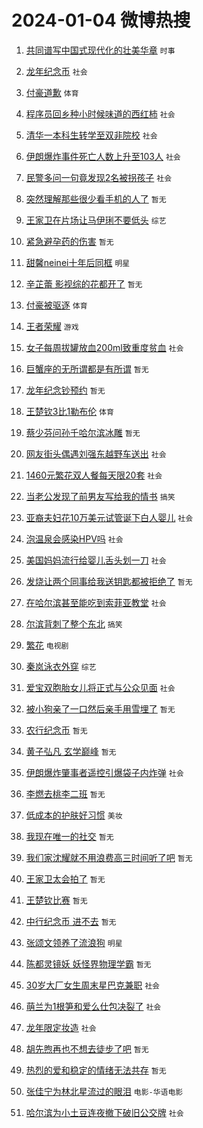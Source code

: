 # 2024-01-04 微博热搜 
1. [共同谱写中国式现代化的壮美华章](https://m.weibo.cn/search?containerid=100103type%3D1%26t%3D10%26q%3D%23%E5%85%B1%E5%90%8C%E8%B0%B1%E5%86%99%E4%B8%AD%E5%9B%BD%E5%BC%8F%E7%8E%B0%E4%BB%A3%E5%8C%96%E7%9A%84%E5%A3%AE%E7%BE%8E%E5%8D%8E%E7%AB%A0%23&stream_entry_id=51&isnewpage=1&extparam=seat%3D1%26filter_type%3Drealtimehot%26cate%3D10103%26stream_entry_id%3D51%26q%3D%2523%25E5%2585%25B1%25E5%2590%258C%25E8%25B0%25B1%25E5%2586%2599%25E4%25B8%25AD%25E5%259B%25BD%25E5%25BC%258F%25E7%258E%25B0%25E4%25BB%25A3%25E5%258C%2596%25E7%259A%2584%25E5%25A3%25AE%25E7%25BE%258E%25E5%258D%258E%25E7%25AB%25A0%2523%26dgr%3D0%26pos%3D0%26c_type%3D51%26display_time%3D1704299019%26pre_seqid%3D170429901962302859559) `时事` 

2. [龙年纪念币](https://m.weibo.cn/search?containerid=100103type%3D1%26t%3D10%26q%3D%E9%BE%99%E5%B9%B4%E7%BA%AA%E5%BF%B5%E5%B8%81&stream_entry_id=31&isnewpage=1&extparam=seat%3D1%26flag%3D2%26q%3D%25E9%25BE%2599%25E5%25B9%25B4%25E7%25BA%25AA%25E5%25BF%25B5%25E5%25B8%2581%26stream_entry_id%3D31%26band_rank%3D1%26lcate%3D5001%26realpos%3D1%26filter_type%3Drealtimehot%26c_type%3D31%26dgr%3D0%26pos%3D0%26cate%3D5001%26display_time%3D1704299019%26pre_seqid%3D170429901962302859559) `社会` 

3. [付豪道歉](https://m.weibo.cn/search?containerid=100103type%3D1%26t%3D10%26q%3D%23%E4%BB%98%E8%B1%AA%E9%81%93%E6%AD%89%23&stream_entry_id=31&isnewpage=1&extparam=seat%3D1%26flag%3D1%26q%3D%2523%25E4%25BB%2598%25E8%25B1%25AA%25E9%2581%2593%25E6%25AD%2589%2523%26stream_entry_id%3D31%26band_rank%3D2%26lcate%3D5001%26realpos%3D2%26filter_type%3Drealtimehot%26c_type%3D31%26dgr%3D0%26pos%3D1%26cate%3D5001%26display_time%3D1704299019%26pre_seqid%3D170429901962302859559) `体育` 

4. [程序员回乡种小时候味道的西红柿](https://m.weibo.cn/search?containerid=100103type%3D1%26t%3D10%26q%3D%23%E7%A8%8B%E5%BA%8F%E5%91%98%E5%9B%9E%E4%B9%A1%E7%A7%8D%E5%B0%8F%E6%97%B6%E5%80%99%E5%91%B3%E9%81%93%E7%9A%84%E8%A5%BF%E7%BA%A2%E6%9F%BF%23&stream_entry_id=31&isnewpage=1&extparam=seat%3D1%26flag%3D0%26q%3D%2523%25E7%25A8%258B%25E5%25BA%258F%25E5%2591%2598%25E5%259B%259E%25E4%25B9%25A1%25E7%25A7%258D%25E5%25B0%258F%25E6%2597%25B6%25E5%2580%2599%25E5%2591%25B3%25E9%2581%2593%25E7%259A%2584%25E8%25A5%25BF%25E7%25BA%25A2%25E6%259F%25BF%2523%26stream_entry_id%3D31%26band_rank%3D3%26lcate%3D5001%26realpos%3D3%26filter_type%3Drealtimehot%26c_type%3D31%26dgr%3D0%26pos%3D2%26cate%3D5001%26display_time%3D1704299019%26pre_seqid%3D170429901962302859559) `社会` 

5. [清华一本科生转学至双非院校](https://m.weibo.cn/search?containerid=100103type%3D1%26t%3D10%26q%3D%23%E6%B8%85%E5%8D%8E%E4%B8%80%E6%9C%AC%E7%A7%91%E7%94%9F%E8%BD%AC%E5%AD%A6%E8%87%B3%E5%8F%8C%E9%9D%9E%E9%99%A2%E6%A0%A1%23&stream_entry_id=31&isnewpage=1&extparam=seat%3D1%26flag%3D2%26q%3D%2523%25E6%25B8%2585%25E5%258D%258E%25E4%25B8%2580%25E6%259C%25AC%25E7%25A7%2591%25E7%2594%259F%25E8%25BD%25AC%25E5%25AD%25A6%25E8%2587%25B3%25E5%258F%258C%25E9%259D%259E%25E9%2599%25A2%25E6%25A0%25A1%2523%26stream_entry_id%3D31%26band_rank%3D4%26lcate%3D5001%26realpos%3D4%26filter_type%3Drealtimehot%26c_type%3D31%26dgr%3D0%26pos%3D3%26cate%3D5001%26display_time%3D1704299019%26pre_seqid%3D170429901962302859559) `社会` 

6. [伊朗爆炸事件死亡人数上升至103人](https://m.weibo.cn/search?containerid=100103type%3D1%26t%3D10%26q%3D%23%E4%BC%8A%E6%9C%97%E7%88%86%E7%82%B8%E4%BA%8B%E4%BB%B6%E6%AD%BB%E4%BA%A1%E4%BA%BA%E6%95%B0%E4%B8%8A%E5%8D%87%E8%87%B3103%E4%BA%BA%23&stream_entry_id=31&isnewpage=1&extparam=seat%3D1%26flag%3D0%26q%3D%2523%25E4%25BC%258A%25E6%259C%2597%25E7%2588%2586%25E7%2582%25B8%25E4%25BA%258B%25E4%25BB%25B6%25E6%25AD%25BB%25E4%25BA%25A1%25E4%25BA%25BA%25E6%2595%25B0%25E4%25B8%258A%25E5%258D%2587%25E8%2587%25B3103%25E4%25BA%25BA%2523%26stream_entry_id%3D31%26band_rank%3D5%26lcate%3D5001%26realpos%3D5%26filter_type%3Drealtimehot%26c_type%3D31%26dgr%3D0%26pos%3D4%26cate%3D5001%26display_time%3D1704299019%26pre_seqid%3D170429901962302859559) `社会` 

7. [民警多问一句竟发现2名被拐孩子](https://m.weibo.cn/search?containerid=100103type%3D1%26t%3D10%26q%3D%23%E6%B0%91%E8%AD%A6%E5%A4%9A%E9%97%AE%E4%B8%80%E5%8F%A5%E7%AB%9F%E5%8F%91%E7%8E%B02%E5%90%8D%E8%A2%AB%E6%8B%90%E5%AD%A9%E5%AD%90%23&stream_entry_id=31&isnewpage=1&extparam=seat%3D1%26flag%3D1%26q%3D%2523%25E6%25B0%2591%25E8%25AD%25A6%25E5%25A4%259A%25E9%2597%25AE%25E4%25B8%2580%25E5%258F%25A5%25E7%25AB%259F%25E5%258F%2591%25E7%258E%25B02%25E5%2590%258D%25E8%25A2%25AB%25E6%258B%2590%25E5%25AD%25A9%25E5%25AD%2590%2523%26stream_entry_id%3D31%26band_rank%3D6%26lcate%3D5001%26realpos%3D6%26filter_type%3Drealtimehot%26c_type%3D31%26dgr%3D0%26pos%3D5%26cate%3D5001%26display_time%3D1704299019%26pre_seqid%3D170429901962302859559) `社会` 

8. [突然理解那些很少看手机的人了](https://m.weibo.cn/search?containerid=100103type%3D1%26t%3D10%26q%3D%E7%AA%81%E7%84%B6%E7%90%86%E8%A7%A3%E9%82%A3%E4%BA%9B%E5%BE%88%E5%B0%91%E7%9C%8B%E6%89%8B%E6%9C%BA%E7%9A%84%E4%BA%BA%E4%BA%86&stream_entry_id=31&isnewpage=1&extparam=seat%3D1%26flag%3D2%26q%3D%25E7%25AA%2581%25E7%2584%25B6%25E7%2590%2586%25E8%25A7%25A3%25E9%2582%25A3%25E4%25BA%259B%25E5%25BE%2588%25E5%25B0%2591%25E7%259C%258B%25E6%2589%258B%25E6%259C%25BA%25E7%259A%2584%25E4%25BA%25BA%25E4%25BA%2586%26stream_entry_id%3D31%26band_rank%3D7%26lcate%3D5001%26realpos%3D7%26filter_type%3Drealtimehot%26c_type%3D31%26dgr%3D0%26pos%3D6%26cate%3D5001%26display_time%3D1704299019%26pre_seqid%3D170429901962302859559) `暂无` 

9. [王家卫在片场让马伊琍不要低头](https://m.weibo.cn/search?containerid=100103type%3D1%26t%3D10%26q%3D%23%E7%8E%8B%E5%AE%B6%E5%8D%AB%E5%9C%A8%E7%89%87%E5%9C%BA%E8%AE%A9%E9%A9%AC%E4%BC%8A%E7%90%8D%E4%B8%8D%E8%A6%81%E4%BD%8E%E5%A4%B4%23&stream_entry_id=31&isnewpage=1&extparam=seat%3D1%26flag%3D2%26q%3D%2523%25E7%258E%258B%25E5%25AE%25B6%25E5%258D%25AB%25E5%259C%25A8%25E7%2589%2587%25E5%259C%25BA%25E8%25AE%25A9%25E9%25A9%25AC%25E4%25BC%258A%25E7%2590%258D%25E4%25B8%258D%25E8%25A6%2581%25E4%25BD%258E%25E5%25A4%25B4%2523%26stream_entry_id%3D31%26band_rank%3D8%26lcate%3D5001%26realpos%3D8%26filter_type%3Drealtimehot%26c_type%3D31%26dgr%3D0%26pos%3D7%26cate%3D5001%26display_time%3D1704299019%26pre_seqid%3D170429901962302859559) `综艺` 

10. [紧急避孕药的伤害](https://m.weibo.cn/search?containerid=100103type%3D1%26t%3D10%26q%3D%E7%B4%A7%E6%80%A5%E9%81%BF%E5%AD%95%E8%8D%AF%E7%9A%84%E4%BC%A4%E5%AE%B3&stream_entry_id=31&isnewpage=1&extparam=seat%3D1%26flag%3D2%26q%3D%25E7%25B4%25A7%25E6%2580%25A5%25E9%2581%25BF%25E5%25AD%2595%25E8%258D%25AF%25E7%259A%2584%25E4%25BC%25A4%25E5%25AE%25B3%26stream_entry_id%3D31%26band_rank%3D9%26lcate%3D5001%26realpos%3D9%26filter_type%3Drealtimehot%26c_type%3D31%26dgr%3D0%26pos%3D8%26cate%3D5001%26display_time%3D1704299019%26pre_seqid%3D170429901962302859559) `暂无` 

11. [甜馨neinei十年后同框](https://m.weibo.cn/search?containerid=100103type%3D1%26t%3D10%26q%3D%23%E7%94%9C%E9%A6%A8neinei%E5%8D%81%E5%B9%B4%E5%90%8E%E5%90%8C%E6%A1%86%23&stream_entry_id=31&isnewpage=1&extparam=seat%3D1%26flag%3D2%26q%3D%2523%25E7%2594%259C%25E9%25A6%25A8neinei%25E5%258D%2581%25E5%25B9%25B4%25E5%2590%258E%25E5%2590%258C%25E6%25A1%2586%2523%26stream_entry_id%3D31%26band_rank%3D10%26lcate%3D5001%26realpos%3D10%26filter_type%3Drealtimehot%26c_type%3D31%26dgr%3D0%26pos%3D9%26cate%3D5001%26display_time%3D1704299019%26pre_seqid%3D170429901962302859559) `明星` 

12. [辛芷蕾 影视综的花都开了](https://m.weibo.cn/search?containerid=100103type%3D1%26t%3D10%26q%3D%E8%BE%9B%E8%8A%B7%E8%95%BE+%E5%BD%B1%E8%A7%86%E7%BB%BC%E7%9A%84%E8%8A%B1%E9%83%BD%E5%BC%80%E4%BA%86&stream_entry_id=31&isnewpage=1&extparam=seat%3D1%26flag%3D2%26q%3D%25E8%25BE%259B%25E8%258A%25B7%25E8%2595%25BE%2520%25E5%25BD%25B1%25E8%25A7%2586%25E7%25BB%25BC%25E7%259A%2584%25E8%258A%25B1%25E9%2583%25BD%25E5%25BC%2580%25E4%25BA%2586%26stream_entry_id%3D31%26band_rank%3D11%26lcate%3D5001%26realpos%3D11%26filter_type%3Drealtimehot%26c_type%3D31%26dgr%3D0%26pos%3D10%26cate%3D5001%26display_time%3D1704299019%26pre_seqid%3D170429901962302859559) `暂无` 

13. [付豪被驱逐](https://m.weibo.cn/search?containerid=100103type%3D1%26t%3D10%26q%3D%23%E4%BB%98%E8%B1%AA%E8%A2%AB%E9%A9%B1%E9%80%90%23&stream_entry_id=31&isnewpage=1&extparam=seat%3D1%26flag%3D0%26q%3D%2523%25E4%25BB%2598%25E8%25B1%25AA%25E8%25A2%25AB%25E9%25A9%25B1%25E9%2580%2590%2523%26stream_entry_id%3D31%26band_rank%3D12%26lcate%3D5001%26realpos%3D12%26filter_type%3Drealtimehot%26c_type%3D31%26dgr%3D0%26pos%3D11%26cate%3D5001%26display_time%3D1704299019%26pre_seqid%3D170429901962302859559) `体育` 

14. [王者荣耀](https://m.weibo.cn/search?containerid=100103type%3D1%26t%3D10%26q%3D%E7%8E%8B%E8%80%85%E8%8D%A3%E8%80%80&stream_entry_id=31&isnewpage=1&extparam=seat%3D1%26flag%3D1%26q%3D%25E7%258E%258B%25E8%2580%2585%25E8%258D%25A3%25E8%2580%2580%26stream_entry_id%3D31%26band_rank%3D13%26lcate%3D5001%26realpos%3D13%26filter_type%3Drealtimehot%26c_type%3D31%26dgr%3D0%26pos%3D12%26cate%3D5001%26display_time%3D1704299019%26pre_seqid%3D170429901962302859559) `游戏` 

15. [女子每周拔罐放血200ml致重度贫血](https://m.weibo.cn/search?containerid=100103type%3D1%26t%3D10%26q%3D%23%E5%A5%B3%E5%AD%90%E6%AF%8F%E5%91%A8%E6%8B%94%E7%BD%90%E6%94%BE%E8%A1%80200ml%E8%87%B4%E9%87%8D%E5%BA%A6%E8%B4%AB%E8%A1%80%23&stream_entry_id=31&isnewpage=1&extparam=seat%3D1%26flag%3D0%26q%3D%2523%25E5%25A5%25B3%25E5%25AD%2590%25E6%25AF%258F%25E5%2591%25A8%25E6%258B%2594%25E7%25BD%2590%25E6%2594%25BE%25E8%25A1%2580200ml%25E8%2587%25B4%25E9%2587%258D%25E5%25BA%25A6%25E8%25B4%25AB%25E8%25A1%2580%2523%26stream_entry_id%3D31%26band_rank%3D14%26lcate%3D5001%26realpos%3D14%26filter_type%3Drealtimehot%26c_type%3D31%26dgr%3D0%26pos%3D13%26cate%3D5001%26display_time%3D1704299019%26pre_seqid%3D170429901962302859559) `社会` 

16. [巨蟹座的无所谓都是有所谓](https://m.weibo.cn/search?containerid=100103type%3D1%26t%3D10%26q%3D%E5%B7%A8%E8%9F%B9%E5%BA%A7%E7%9A%84%E6%97%A0%E6%89%80%E8%B0%93%E9%83%BD%E6%98%AF%E6%9C%89%E6%89%80%E8%B0%93&stream_entry_id=31&isnewpage=1&extparam=seat%3D1%26flag%3D0%26q%3D%25E5%25B7%25A8%25E8%259F%25B9%25E5%25BA%25A7%25E7%259A%2584%25E6%2597%25A0%25E6%2589%2580%25E8%25B0%2593%25E9%2583%25BD%25E6%2598%25AF%25E6%259C%2589%25E6%2589%2580%25E8%25B0%2593%26stream_entry_id%3D31%26band_rank%3D15%26lcate%3D5001%26realpos%3D15%26filter_type%3Drealtimehot%26c_type%3D31%26dgr%3D0%26pos%3D14%26cate%3D5001%26display_time%3D1704299019%26pre_seqid%3D170429901962302859559) `暂无` 

17. [龙年纪念钞预约](https://m.weibo.cn/search?containerid=100103type%3D1%26t%3D10%26q%3D%E9%BE%99%E5%B9%B4%E7%BA%AA%E5%BF%B5%E9%92%9E%E9%A2%84%E7%BA%A6&stream_entry_id=31&isnewpage=1&extparam=seat%3D1%26flag%3D0%26q%3D%25E9%25BE%2599%25E5%25B9%25B4%25E7%25BA%25AA%25E5%25BF%25B5%25E9%2592%259E%25E9%25A2%2584%25E7%25BA%25A6%26stream_entry_id%3D31%26band_rank%3D16%26lcate%3D5001%26realpos%3D16%26filter_type%3Drealtimehot%26c_type%3D31%26dgr%3D0%26pos%3D15%26cate%3D5001%26display_time%3D1704299019%26pre_seqid%3D170429901962302859559) `暂无` 

18. [王楚钦3比1勒布伦](https://m.weibo.cn/search?containerid=100103type%3D1%26t%3D10%26q%3D%23%E7%8E%8B%E6%A5%9A%E9%92%A63%E6%AF%941%E5%8B%92%E5%B8%83%E4%BC%A6%23&stream_entry_id=31&isnewpage=1&extparam=seat%3D1%26flag%3D1%26q%3D%2523%25E7%258E%258B%25E6%25A5%259A%25E9%2592%25A63%25E6%25AF%25941%25E5%258B%2592%25E5%25B8%2583%25E4%25BC%25A6%2523%26stream_entry_id%3D31%26band_rank%3D17%26lcate%3D5001%26realpos%3D17%26filter_type%3Drealtimehot%26c_type%3D31%26dgr%3D0%26pos%3D16%26cate%3D5001%26display_time%3D1704299019%26pre_seqid%3D170429901962302859559) `体育` 

19. [蔡少芬问孙千哈尔滨冰雕](https://m.weibo.cn/search?containerid=100103type%3D1%26t%3D10%26q%3D%E8%94%A1%E5%B0%91%E8%8A%AC%E9%97%AE%E5%AD%99%E5%8D%83%E5%93%88%E5%B0%94%E6%BB%A8%E5%86%B0%E9%9B%95&stream_entry_id=31&isnewpage=1&extparam=seat%3D1%26flag%3D1%26q%3D%25E8%2594%25A1%25E5%25B0%2591%25E8%258A%25AC%25E9%2597%25AE%25E5%25AD%2599%25E5%258D%2583%25E5%2593%2588%25E5%25B0%2594%25E6%25BB%25A8%25E5%2586%25B0%25E9%259B%2595%26stream_entry_id%3D31%26band_rank%3D18%26lcate%3D5001%26realpos%3D18%26filter_type%3Drealtimehot%26c_type%3D31%26dgr%3D0%26pos%3D17%26cate%3D5001%26display_time%3D1704299019%26pre_seqid%3D170429901962302859559) `暂无` 

20. [网友街头偶遇刘强东越野车送出](https://m.weibo.cn/search?containerid=100103type%3D1%26t%3D10%26q%3D%23%E7%BD%91%E5%8F%8B%E8%A1%97%E5%A4%B4%E5%81%B6%E9%81%87%E5%88%98%E5%BC%BA%E4%B8%9C%E8%B6%8A%E9%87%8E%E8%BD%A6%E9%80%81%E5%87%BA%23&stream_entry_id=31&isnewpage=1&extparam=seat%3D1%26flag%3D0%26q%3D%2523%25E7%25BD%2591%25E5%258F%258B%25E8%25A1%2597%25E5%25A4%25B4%25E5%2581%25B6%25E9%2581%2587%25E5%2588%2598%25E5%25BC%25BA%25E4%25B8%259C%25E8%25B6%258A%25E9%2587%258E%25E8%25BD%25A6%25E9%2580%2581%25E5%2587%25BA%2523%26stream_entry_id%3D31%26band_rank%3D19%26lcate%3D5001%26realpos%3D19%26filter_type%3Drealtimehot%26c_type%3D31%26dgr%3D0%26pos%3D18%26cate%3D5001%26display_time%3D1704299019%26pre_seqid%3D170429901962302859559) `社会` 

21. [1460元繁花双人餐每天限20套](https://m.weibo.cn/search?containerid=100103type%3D1%26t%3D10%26q%3D%231460%E5%85%83%E7%B9%81%E8%8A%B1%E5%8F%8C%E4%BA%BA%E9%A4%90%E6%AF%8F%E5%A4%A9%E9%99%9020%E5%A5%97%23&stream_entry_id=31&isnewpage=1&extparam=seat%3D1%26flag%3D0%26q%3D%25231460%25E5%2585%2583%25E7%25B9%2581%25E8%258A%25B1%25E5%258F%258C%25E4%25BA%25BA%25E9%25A4%2590%25E6%25AF%258F%25E5%25A4%25A9%25E9%2599%259020%25E5%25A5%2597%2523%26stream_entry_id%3D31%26band_rank%3D20%26lcate%3D5001%26realpos%3D20%26filter_type%3Drealtimehot%26c_type%3D31%26dgr%3D0%26pos%3D19%26cate%3D5001%26display_time%3D1704299019%26pre_seqid%3D170429901962302859559) `社会` 

22. [当老公发现了前男友写给我的情书](https://m.weibo.cn/search?containerid=100103type%3D1%26t%3D10%26q%3D%23%E5%BD%93%E8%80%81%E5%85%AC%E5%8F%91%E7%8E%B0%E4%BA%86%E5%89%8D%E7%94%B7%E5%8F%8B%E5%86%99%E7%BB%99%E6%88%91%E7%9A%84%E6%83%85%E4%B9%A6%23&stream_entry_id=31&isnewpage=1&extparam=seat%3D1%26flag%3D1%26q%3D%2523%25E5%25BD%2593%25E8%2580%2581%25E5%2585%25AC%25E5%258F%2591%25E7%258E%25B0%25E4%25BA%2586%25E5%2589%258D%25E7%2594%25B7%25E5%258F%258B%25E5%2586%2599%25E7%25BB%2599%25E6%2588%2591%25E7%259A%2584%25E6%2583%2585%25E4%25B9%25A6%2523%26stream_entry_id%3D31%26band_rank%3D21%26lcate%3D5001%26realpos%3D21%26filter_type%3Drealtimehot%26c_type%3D31%26dgr%3D0%26pos%3D20%26cate%3D5001%26display_time%3D1704299019%26pre_seqid%3D170429901962302859559) `搞笑` 

23. [亚裔夫妇花10万美元试管诞下白人婴儿](https://m.weibo.cn/search?containerid=100103type%3D1%26t%3D10%26q%3D%23%E4%BA%9A%E8%A3%94%E5%A4%AB%E5%A6%87%E8%8A%B110%E4%B8%87%E7%BE%8E%E5%85%83%E8%AF%95%E7%AE%A1%E8%AF%9E%E4%B8%8B%E7%99%BD%E4%BA%BA%E5%A9%B4%E5%84%BF%23&stream_entry_id=31&isnewpage=1&extparam=seat%3D1%26flag%3D0%26q%3D%2523%25E4%25BA%259A%25E8%25A3%2594%25E5%25A4%25AB%25E5%25A6%2587%25E8%258A%25B110%25E4%25B8%2587%25E7%25BE%258E%25E5%2585%2583%25E8%25AF%2595%25E7%25AE%25A1%25E8%25AF%259E%25E4%25B8%258B%25E7%2599%25BD%25E4%25BA%25BA%25E5%25A9%25B4%25E5%2584%25BF%2523%26stream_entry_id%3D31%26band_rank%3D22%26lcate%3D5001%26realpos%3D22%26filter_type%3Drealtimehot%26c_type%3D31%26dgr%3D0%26pos%3D21%26cate%3D5001%26display_time%3D1704299019%26pre_seqid%3D170429901962302859559) `社会` 

24. [泡温泉会感染HPV吗](https://m.weibo.cn/search?containerid=100103type%3D1%26t%3D10%26q%3D%23%E6%B3%A1%E6%B8%A9%E6%B3%89%E4%BC%9A%E6%84%9F%E6%9F%93HPV%E5%90%97%23&stream_entry_id=31&isnewpage=1&extparam=seat%3D1%26flag%3D0%26q%3D%2523%25E6%25B3%25A1%25E6%25B8%25A9%25E6%25B3%2589%25E4%25BC%259A%25E6%2584%259F%25E6%259F%2593HPV%25E5%2590%2597%2523%26stream_entry_id%3D31%26band_rank%3D23%26lcate%3D5001%26realpos%3D23%26filter_type%3Drealtimehot%26c_type%3D31%26dgr%3D0%26pos%3D22%26cate%3D5001%26display_time%3D1704299019%26pre_seqid%3D170429901962302859559) `社会` 

25. [美国妈妈流行给婴儿舌头划一刀](https://m.weibo.cn/search?containerid=100103type%3D1%26t%3D10%26q%3D%23%E7%BE%8E%E5%9B%BD%E5%A6%88%E5%A6%88%E6%B5%81%E8%A1%8C%E7%BB%99%E5%A9%B4%E5%84%BF%E8%88%8C%E5%A4%B4%E5%88%92%E4%B8%80%E5%88%80%23&stream_entry_id=31&isnewpage=1&extparam=seat%3D1%26flag%3D0%26q%3D%2523%25E7%25BE%258E%25E5%259B%25BD%25E5%25A6%2588%25E5%25A6%2588%25E6%25B5%2581%25E8%25A1%258C%25E7%25BB%2599%25E5%25A9%25B4%25E5%2584%25BF%25E8%2588%258C%25E5%25A4%25B4%25E5%2588%2592%25E4%25B8%2580%25E5%2588%2580%2523%26stream_entry_id%3D31%26band_rank%3D24%26lcate%3D5001%26realpos%3D24%26filter_type%3Drealtimehot%26c_type%3D31%26dgr%3D0%26pos%3D23%26cate%3D5001%26display_time%3D1704299019%26pre_seqid%3D170429901962302859559) `社会` 

26. [发烧让两个同事给我送钥匙都被拒绝了](https://m.weibo.cn/search?containerid=100103type%3D1%26t%3D10%26q%3D%E5%8F%91%E7%83%A7%E8%AE%A9%E4%B8%A4%E4%B8%AA%E5%90%8C%E4%BA%8B%E7%BB%99%E6%88%91%E9%80%81%E9%92%A5%E5%8C%99%E9%83%BD%E8%A2%AB%E6%8B%92%E7%BB%9D%E4%BA%86&stream_entry_id=31&isnewpage=1&extparam=seat%3D1%26flag%3D0%26q%3D%25E5%258F%2591%25E7%2583%25A7%25E8%25AE%25A9%25E4%25B8%25A4%25E4%25B8%25AA%25E5%2590%258C%25E4%25BA%258B%25E7%25BB%2599%25E6%2588%2591%25E9%2580%2581%25E9%2592%25A5%25E5%258C%2599%25E9%2583%25BD%25E8%25A2%25AB%25E6%258B%2592%25E7%25BB%259D%25E4%25BA%2586%26stream_entry_id%3D31%26band_rank%3D25%26lcate%3D5001%26realpos%3D25%26filter_type%3Drealtimehot%26c_type%3D31%26dgr%3D0%26pos%3D24%26cate%3D5001%26display_time%3D1704299019%26pre_seqid%3D170429901962302859559) `暂无` 

27. [在哈尔滨甚至能吃到索菲亚教堂](https://m.weibo.cn/search?containerid=100103type%3D1%26t%3D10%26q%3D%23%E5%9C%A8%E5%93%88%E5%B0%94%E6%BB%A8%E7%94%9A%E8%87%B3%E8%83%BD%E5%90%83%E5%88%B0%E7%B4%A2%E8%8F%B2%E4%BA%9A%E6%95%99%E5%A0%82%23&stream_entry_id=31&isnewpage=1&extparam=seat%3D1%26flag%3D1%26q%3D%2523%25E5%259C%25A8%25E5%2593%2588%25E5%25B0%2594%25E6%25BB%25A8%25E7%2594%259A%25E8%2587%25B3%25E8%2583%25BD%25E5%2590%2583%25E5%2588%25B0%25E7%25B4%25A2%25E8%258F%25B2%25E4%25BA%259A%25E6%2595%2599%25E5%25A0%2582%2523%26stream_entry_id%3D31%26band_rank%3D26%26lcate%3D5001%26realpos%3D26%26filter_type%3Drealtimehot%26c_type%3D31%26dgr%3D0%26pos%3D25%26cate%3D5001%26display_time%3D1704299019%26pre_seqid%3D170429901962302859559) `社会` 

28. [尔滨背刺了整个东北](https://m.weibo.cn/search?containerid=100103type%3D1%26t%3D10%26q%3D%23%E5%B0%94%E6%BB%A8%E8%83%8C%E5%88%BA%E4%BA%86%E6%95%B4%E4%B8%AA%E4%B8%9C%E5%8C%97%23&stream_entry_id=31&isnewpage=1&extparam=seat%3D1%26flag%3D0%26q%3D%2523%25E5%25B0%2594%25E6%25BB%25A8%25E8%2583%258C%25E5%2588%25BA%25E4%25BA%2586%25E6%2595%25B4%25E4%25B8%25AA%25E4%25B8%259C%25E5%258C%2597%2523%26stream_entry_id%3D31%26band_rank%3D27%26lcate%3D5001%26realpos%3D27%26filter_type%3Drealtimehot%26c_type%3D31%26dgr%3D0%26pos%3D26%26cate%3D5001%26display_time%3D1704299019%26pre_seqid%3D170429901962302859559) `搞笑` 

29. [繁花](https://m.weibo.cn/search?containerid=100103type%3D1%26t%3D10%26q%3D%E7%B9%81%E8%8A%B1&stream_entry_id=31&isnewpage=1&extparam=seat%3D1%26flag%3D0%26q%3D%25E7%25B9%2581%25E8%258A%25B1%26stream_entry_id%3D31%26band_rank%3D28%26lcate%3D5001%26realpos%3D28%26filter_type%3Drealtimehot%26c_type%3D31%26dgr%3D0%26pos%3D27%26cate%3D5001%26display_time%3D1704299019%26pre_seqid%3D170429901962302859559) `电视剧` 

30. [秦岚泳衣外穿](https://m.weibo.cn/search?containerid=100103type%3D1%26t%3D10%26q%3D%23%E7%A7%A6%E5%B2%9A%E6%B3%B3%E8%A1%A3%E5%A4%96%E7%A9%BF%23&stream_entry_id=31&isnewpage=1&extparam=seat%3D1%26flag%3D0%26q%3D%2523%25E7%25A7%25A6%25E5%25B2%259A%25E6%25B3%25B3%25E8%25A1%25A3%25E5%25A4%2596%25E7%25A9%25BF%2523%26stream_entry_id%3D31%26band_rank%3D29%26lcate%3D5001%26realpos%3D29%26filter_type%3Drealtimehot%26c_type%3D31%26dgr%3D0%26pos%3D28%26cate%3D5001%26display_time%3D1704299019%26pre_seqid%3D170429901962302859559) `综艺` 

31. [爱宝双胞胎女儿将正式与公众见面](https://m.weibo.cn/search?containerid=100103type%3D1%26t%3D10%26q%3D%23%E7%88%B1%E5%AE%9D%E5%8F%8C%E8%83%9E%E8%83%8E%E5%A5%B3%E5%84%BF%E5%B0%86%E6%AD%A3%E5%BC%8F%E4%B8%8E%E5%85%AC%E4%BC%97%E8%A7%81%E9%9D%A2%23&stream_entry_id=31&isnewpage=1&extparam=seat%3D1%26flag%3D32768%26q%3D%2523%25E7%2588%25B1%25E5%25AE%259D%25E5%258F%258C%25E8%2583%259E%25E8%2583%258E%25E5%25A5%25B3%25E5%2584%25BF%25E5%25B0%2586%25E6%25AD%25A3%25E5%25BC%258F%25E4%25B8%258E%25E5%2585%25AC%25E4%25BC%2597%25E8%25A7%2581%25E9%259D%25A2%2523%26stream_entry_id%3D31%26band_rank%3D30%26lcate%3D5001%26realpos%3D30%26filter_type%3Drealtimehot%26c_type%3D31%26dgr%3D0%26pos%3D29%26cate%3D5001%26display_time%3D1704299019%26pre_seqid%3D170429901962302859559) `社会` 

32. [被小狗亲了一口然后亲手用雪埋了](https://m.weibo.cn/search?containerid=100103type%3D1%26t%3D10%26q%3D%E8%A2%AB%E5%B0%8F%E7%8B%97%E4%BA%B2%E4%BA%86%E4%B8%80%E5%8F%A3%E7%84%B6%E5%90%8E%E4%BA%B2%E6%89%8B%E7%94%A8%E9%9B%AA%E5%9F%8B%E4%BA%86&stream_entry_id=31&isnewpage=1&extparam=seat%3D1%26flag%3D1%26q%3D%25E8%25A2%25AB%25E5%25B0%258F%25E7%258B%2597%25E4%25BA%25B2%25E4%25BA%2586%25E4%25B8%2580%25E5%258F%25A3%25E7%2584%25B6%25E5%2590%258E%25E4%25BA%25B2%25E6%2589%258B%25E7%2594%25A8%25E9%259B%25AA%25E5%259F%258B%25E4%25BA%2586%26stream_entry_id%3D31%26band_rank%3D31%26lcate%3D5001%26realpos%3D31%26filter_type%3Drealtimehot%26c_type%3D31%26dgr%3D0%26pos%3D30%26cate%3D5001%26display_time%3D1704299019%26pre_seqid%3D170429901962302859559) `暂无` 

33. [农行纪念币](https://m.weibo.cn/search?containerid=100103type%3D1%26t%3D10%26q%3D%E5%86%9C%E8%A1%8C%E7%BA%AA%E5%BF%B5%E5%B8%81&stream_entry_id=31&isnewpage=1&extparam=seat%3D1%26flag%3D0%26q%3D%25E5%2586%259C%25E8%25A1%258C%25E7%25BA%25AA%25E5%25BF%25B5%25E5%25B8%2581%26stream_entry_id%3D31%26band_rank%3D32%26lcate%3D5001%26realpos%3D32%26filter_type%3Drealtimehot%26c_type%3D31%26dgr%3D0%26pos%3D31%26cate%3D5001%26display_time%3D1704299019%26pre_seqid%3D170429901962302859559) `暂无` 

34. [黄子弘凡 玄学巅峰](https://m.weibo.cn/search?containerid=100103type%3D1%26t%3D10%26q%3D%E9%BB%84%E5%AD%90%E5%BC%98%E5%87%A1+%E7%8E%84%E5%AD%A6%E5%B7%85%E5%B3%B0&stream_entry_id=31&isnewpage=1&extparam=seat%3D1%26flag%3D0%26q%3D%25E9%25BB%2584%25E5%25AD%2590%25E5%25BC%2598%25E5%2587%25A1%2520%25E7%258E%2584%25E5%25AD%25A6%25E5%25B7%2585%25E5%25B3%25B0%26stream_entry_id%3D31%26band_rank%3D33%26lcate%3D5001%26realpos%3D33%26filter_type%3Drealtimehot%26c_type%3D31%26dgr%3D0%26pos%3D32%26cate%3D5001%26display_time%3D1704299019%26pre_seqid%3D170429901962302859559) `暂无` 

35. [伊朗爆炸肇事者遥控引爆袋子内炸弹](https://m.weibo.cn/search?containerid=100103type%3D1%26t%3D10%26q%3D%23%E4%BC%8A%E6%9C%97%E7%88%86%E7%82%B8%E8%82%87%E4%BA%8B%E8%80%85%E9%81%A5%E6%8E%A7%E5%BC%95%E7%88%86%E8%A2%8B%E5%AD%90%E5%86%85%E7%82%B8%E5%BC%B9%23&stream_entry_id=31&isnewpage=1&extparam=seat%3D1%26flag%3D1%26q%3D%2523%25E4%25BC%258A%25E6%259C%2597%25E7%2588%2586%25E7%2582%25B8%25E8%2582%2587%25E4%25BA%258B%25E8%2580%2585%25E9%2581%25A5%25E6%258E%25A7%25E5%25BC%2595%25E7%2588%2586%25E8%25A2%258B%25E5%25AD%2590%25E5%2586%2585%25E7%2582%25B8%25E5%25BC%25B9%2523%26stream_entry_id%3D31%26band_rank%3D34%26lcate%3D5001%26realpos%3D34%26filter_type%3Drealtimehot%26c_type%3D31%26dgr%3D0%26pos%3D33%26cate%3D5001%26display_time%3D1704299019%26pre_seqid%3D170429901962302859559) `社会` 

36. [李燃去桃李二班](https://m.weibo.cn/search?containerid=100103type%3D1%26t%3D10%26q%3D%E6%9D%8E%E7%87%83%E5%8E%BB%E6%A1%83%E6%9D%8E%E4%BA%8C%E7%8F%AD&stream_entry_id=31&isnewpage=1&extparam=seat%3D1%26flag%3D0%26q%3D%25E6%259D%258E%25E7%2587%2583%25E5%258E%25BB%25E6%25A1%2583%25E6%259D%258E%25E4%25BA%258C%25E7%258F%25AD%26stream_entry_id%3D31%26band_rank%3D35%26lcate%3D5001%26realpos%3D35%26filter_type%3Drealtimehot%26c_type%3D31%26dgr%3D0%26pos%3D34%26cate%3D5001%26display_time%3D1704299019%26pre_seqid%3D170429901962302859559) `暂无` 

37. [低成本的护肤好习惯](https://m.weibo.cn/search?containerid=100103type%3D1%26t%3D10%26q%3D%23%E4%BD%8E%E6%88%90%E6%9C%AC%E7%9A%84%E6%8A%A4%E8%82%A4%E5%A5%BD%E4%B9%A0%E6%83%AF%23&stream_entry_id=31&isnewpage=1&extparam=seat%3D1%26flag%3D1%26q%3D%2523%25E4%25BD%258E%25E6%2588%2590%25E6%259C%25AC%25E7%259A%2584%25E6%258A%25A4%25E8%2582%25A4%25E5%25A5%25BD%25E4%25B9%25A0%25E6%2583%25AF%2523%26stream_entry_id%3D31%26band_rank%3D36%26lcate%3D5001%26realpos%3D36%26filter_type%3Drealtimehot%26c_type%3D31%26dgr%3D0%26pos%3D35%26cate%3D5001%26display_time%3D1704299019%26pre_seqid%3D170429901962302859559) `美妆` 

38. [我现在唯一的社交](https://m.weibo.cn/search?containerid=100103type%3D1%26t%3D10%26q%3D%E6%88%91%E7%8E%B0%E5%9C%A8%E5%94%AF%E4%B8%80%E7%9A%84%E7%A4%BE%E4%BA%A4&stream_entry_id=31&isnewpage=1&extparam=seat%3D1%26flag%3D0%26q%3D%25E6%2588%2591%25E7%258E%25B0%25E5%259C%25A8%25E5%2594%25AF%25E4%25B8%2580%25E7%259A%2584%25E7%25A4%25BE%25E4%25BA%25A4%26stream_entry_id%3D31%26band_rank%3D37%26lcate%3D5001%26realpos%3D37%26filter_type%3Drealtimehot%26c_type%3D31%26dgr%3D0%26pos%3D36%26cate%3D5001%26display_time%3D1704299019%26pre_seqid%3D170429901962302859559) `暂无` 

39. [我们家沈耀就不用浪费高三时间听了吧](https://m.weibo.cn/search?containerid=100103type%3D1%26t%3D10%26q%3D%E6%88%91%E4%BB%AC%E5%AE%B6%E6%B2%88%E8%80%80%E5%B0%B1%E4%B8%8D%E7%94%A8%E6%B5%AA%E8%B4%B9%E9%AB%98%E4%B8%89%E6%97%B6%E9%97%B4%E5%90%AC%E4%BA%86%E5%90%A7&stream_entry_id=31&isnewpage=1&extparam=seat%3D1%26flag%3D0%26q%3D%25E6%2588%2591%25E4%25BB%25AC%25E5%25AE%25B6%25E6%25B2%2588%25E8%2580%2580%25E5%25B0%25B1%25E4%25B8%258D%25E7%2594%25A8%25E6%25B5%25AA%25E8%25B4%25B9%25E9%25AB%2598%25E4%25B8%2589%25E6%2597%25B6%25E9%2597%25B4%25E5%2590%25AC%25E4%25BA%2586%25E5%2590%25A7%26stream_entry_id%3D31%26band_rank%3D38%26lcate%3D5001%26realpos%3D38%26filter_type%3Drealtimehot%26c_type%3D31%26dgr%3D0%26pos%3D37%26cate%3D5001%26display_time%3D1704299019%26pre_seqid%3D170429901962302859559) `暂无` 

40. [王家卫太会拍了](https://m.weibo.cn/search?containerid=100103type%3D1%26t%3D10%26q%3D%E7%8E%8B%E5%AE%B6%E5%8D%AB%E5%A4%AA%E4%BC%9A%E6%8B%8D%E4%BA%86&stream_entry_id=31&isnewpage=1&extparam=seat%3D1%26flag%3D0%26q%3D%25E7%258E%258B%25E5%25AE%25B6%25E5%258D%25AB%25E5%25A4%25AA%25E4%25BC%259A%25E6%258B%258D%25E4%25BA%2586%26stream_entry_id%3D31%26band_rank%3D39%26lcate%3D5001%26realpos%3D39%26filter_type%3Drealtimehot%26c_type%3D31%26dgr%3D0%26pos%3D38%26cate%3D5001%26display_time%3D1704299019%26pre_seqid%3D170429901962302859559) `暂无` 

41. [王楚钦比赛](https://m.weibo.cn/search?containerid=100103type%3D1%26t%3D10%26q%3D%E7%8E%8B%E6%A5%9A%E9%92%A6%E6%AF%94%E8%B5%9B&stream_entry_id=31&isnewpage=1&extparam=seat%3D1%26flag%3D0%26q%3D%25E7%258E%258B%25E6%25A5%259A%25E9%2592%25A6%25E6%25AF%2594%25E8%25B5%259B%26stream_entry_id%3D31%26band_rank%3D40%26lcate%3D5001%26realpos%3D40%26filter_type%3Drealtimehot%26c_type%3D31%26dgr%3D0%26pos%3D39%26cate%3D5001%26display_time%3D1704299019%26pre_seqid%3D170429901962302859559) `暂无` 

42. [中行纪念币 进不去](https://m.weibo.cn/search?containerid=100103type%3D1%26t%3D10%26q%3D%E4%B8%AD%E8%A1%8C%E7%BA%AA%E5%BF%B5%E5%B8%81+%E8%BF%9B%E4%B8%8D%E5%8E%BB&stream_entry_id=31&isnewpage=1&extparam=seat%3D1%26flag%3D1%26q%3D%25E4%25B8%25AD%25E8%25A1%258C%25E7%25BA%25AA%25E5%25BF%25B5%25E5%25B8%2581%2520%25E8%25BF%259B%25E4%25B8%258D%25E5%258E%25BB%26stream_entry_id%3D31%26band_rank%3D41%26lcate%3D5001%26realpos%3D41%26filter_type%3Drealtimehot%26c_type%3D31%26dgr%3D0%26pos%3D40%26cate%3D5001%26display_time%3D1704299019%26pre_seqid%3D170429901962302859559) `暂无` 

43. [张颂文领养了流浪狗](https://m.weibo.cn/search?containerid=100103type%3D1%26t%3D10%26q%3D%23%E5%BC%A0%E9%A2%82%E6%96%87%E9%A2%86%E5%85%BB%E4%BA%86%E6%B5%81%E6%B5%AA%E7%8B%97%23&stream_entry_id=31&isnewpage=1&extparam=seat%3D1%26flag%3D0%26q%3D%2523%25E5%25BC%25A0%25E9%25A2%2582%25E6%2596%2587%25E9%25A2%2586%25E5%2585%25BB%25E4%25BA%2586%25E6%25B5%2581%25E6%25B5%25AA%25E7%258B%2597%2523%26stream_entry_id%3D31%26band_rank%3D42%26lcate%3D5001%26realpos%3D42%26filter_type%3Drealtimehot%26c_type%3D31%26dgr%3D0%26pos%3D41%26cate%3D5001%26display_time%3D1704299019%26pre_seqid%3D170429901962302859559) `明星` 

44. [陈都灵镜妖 妖怪界物理学霸](https://m.weibo.cn/search?containerid=100103type%3D1%26t%3D10%26q%3D%E9%99%88%E9%83%BD%E7%81%B5%E9%95%9C%E5%A6%96+%E5%A6%96%E6%80%AA%E7%95%8C%E7%89%A9%E7%90%86%E5%AD%A6%E9%9C%B8&stream_entry_id=31&isnewpage=1&extparam=seat%3D1%26flag%3D0%26q%3D%25E9%2599%2588%25E9%2583%25BD%25E7%2581%25B5%25E9%2595%259C%25E5%25A6%2596%2520%25E5%25A6%2596%25E6%2580%25AA%25E7%2595%258C%25E7%2589%25A9%25E7%2590%2586%25E5%25AD%25A6%25E9%259C%25B8%26stream_entry_id%3D31%26band_rank%3D43%26lcate%3D5001%26realpos%3D43%26filter_type%3Drealtimehot%26c_type%3D31%26dgr%3D0%26pos%3D42%26cate%3D5001%26display_time%3D1704299019%26pre_seqid%3D170429901962302859559) `暂无` 

45. [30岁大厂女生周末星巴克兼职](https://m.weibo.cn/search?containerid=100103type%3D1%26t%3D10%26q%3D%2330%E5%B2%81%E5%A4%A7%E5%8E%82%E5%A5%B3%E7%94%9F%E5%91%A8%E6%9C%AB%E6%98%9F%E5%B7%B4%E5%85%8B%E5%85%BC%E8%81%8C%23&stream_entry_id=31&isnewpage=1&extparam=seat%3D1%26flag%3D0%26q%3D%252330%25E5%25B2%2581%25E5%25A4%25A7%25E5%258E%2582%25E5%25A5%25B3%25E7%2594%259F%25E5%2591%25A8%25E6%259C%25AB%25E6%2598%259F%25E5%25B7%25B4%25E5%2585%258B%25E5%2585%25BC%25E8%2581%258C%2523%26stream_entry_id%3D31%26band_rank%3D44%26lcate%3D5001%26realpos%3D44%26filter_type%3Drealtimehot%26c_type%3D31%26dgr%3D0%26pos%3D43%26cate%3D5001%26display_time%3D1704299019%26pre_seqid%3D170429901962302859559) `社会` 

46. [萌兰为1根笋和爱么仕包决裂了](https://m.weibo.cn/search?containerid=100103type%3D1%26t%3D10%26q%3D%23%E8%90%8C%E5%85%B0%E4%B8%BA1%E6%A0%B9%E7%AC%8B%E5%92%8C%E7%88%B1%E4%B9%88%E4%BB%95%E5%8C%85%E5%86%B3%E8%A3%82%E4%BA%86%23&stream_entry_id=31&isnewpage=1&extparam=seat%3D1%26flag%3D32768%26q%3D%2523%25E8%2590%258C%25E5%2585%25B0%25E4%25B8%25BA1%25E6%25A0%25B9%25E7%25AC%258B%25E5%2592%258C%25E7%2588%25B1%25E4%25B9%2588%25E4%25BB%2595%25E5%258C%2585%25E5%2586%25B3%25E8%25A3%2582%25E4%25BA%2586%2523%26stream_entry_id%3D31%26band_rank%3D45%26lcate%3D5001%26realpos%3D45%26filter_type%3Drealtimehot%26c_type%3D31%26dgr%3D0%26pos%3D44%26cate%3D5001%26display_time%3D1704299019%26pre_seqid%3D170429901962302859559) `社会` 

47. [龙年限定妆造](https://m.weibo.cn/search?containerid=100103type%3D1%26t%3D10%26q%3D%23%E9%BE%99%E5%B9%B4%E9%99%90%E5%AE%9A%E5%A6%86%E9%80%A0%23&stream_entry_id=31&isnewpage=1&extparam=seat%3D1%26flag%3D1%26q%3D%2523%25E9%25BE%2599%25E5%25B9%25B4%25E9%2599%2590%25E5%25AE%259A%25E5%25A6%2586%25E9%2580%25A0%2523%26stream_entry_id%3D31%26band_rank%3D46%26lcate%3D5001%26realpos%3D46%26filter_type%3Drealtimehot%26c_type%3D31%26dgr%3D0%26pos%3D45%26cate%3D5001%26display_time%3D1704299019%26pre_seqid%3D170429901962302859559) `社会` 

48. [胡先煦再也不想去徒步了吧](https://m.weibo.cn/search?containerid=100103type%3D1%26t%3D10%26q%3D%E8%83%A1%E5%85%88%E7%85%A6%E5%86%8D%E4%B9%9F%E4%B8%8D%E6%83%B3%E5%8E%BB%E5%BE%92%E6%AD%A5%E4%BA%86%E5%90%A7&stream_entry_id=31&isnewpage=1&extparam=seat%3D1%26flag%3D1%26q%3D%25E8%2583%25A1%25E5%2585%2588%25E7%2585%25A6%25E5%2586%258D%25E4%25B9%259F%25E4%25B8%258D%25E6%2583%25B3%25E5%258E%25BB%25E5%25BE%2592%25E6%25AD%25A5%25E4%25BA%2586%25E5%2590%25A7%26stream_entry_id%3D31%26band_rank%3D47%26lcate%3D5001%26realpos%3D47%26filter_type%3Drealtimehot%26c_type%3D31%26dgr%3D0%26pos%3D46%26cate%3D5001%26display_time%3D1704299019%26pre_seqid%3D170429901962302859559) `暂无` 

49. [热烈的爱和稳定的情绪无法共存](https://m.weibo.cn/search?containerid=100103type%3D1%26t%3D10%26q%3D%E7%83%AD%E7%83%88%E7%9A%84%E7%88%B1%E5%92%8C%E7%A8%B3%E5%AE%9A%E7%9A%84%E6%83%85%E7%BB%AA%E6%97%A0%E6%B3%95%E5%85%B1%E5%AD%98&stream_entry_id=31&isnewpage=1&extparam=seat%3D1%26flag%3D1%26q%3D%25E7%2583%25AD%25E7%2583%2588%25E7%259A%2584%25E7%2588%25B1%25E5%2592%258C%25E7%25A8%25B3%25E5%25AE%259A%25E7%259A%2584%25E6%2583%2585%25E7%25BB%25AA%25E6%2597%25A0%25E6%25B3%2595%25E5%2585%25B1%25E5%25AD%2598%26stream_entry_id%3D31%26band_rank%3D48%26lcate%3D5001%26realpos%3D48%26filter_type%3Drealtimehot%26c_type%3D31%26dgr%3D0%26pos%3D47%26cate%3D5001%26display_time%3D1704299019%26pre_seqid%3D170429901962302859559) `暂无` 

50. [张佳宁为林北星流过的眼泪](https://m.weibo.cn/search?containerid=100103type%3D1%26t%3D10%26q%3D%E5%BC%A0%E4%BD%B3%E5%AE%81%E4%B8%BA%E6%9E%97%E5%8C%97%E6%98%9F%E6%B5%81%E8%BF%87%E7%9A%84%E7%9C%BC%E6%B3%AA&stream_entry_id=31&isnewpage=1&extparam=seat%3D1%26flag%3D1%26q%3D%25E5%25BC%25A0%25E4%25BD%25B3%25E5%25AE%2581%25E4%25B8%25BA%25E6%259E%2597%25E5%258C%2597%25E6%2598%259F%25E6%25B5%2581%25E8%25BF%2587%25E7%259A%2584%25E7%259C%25BC%25E6%25B3%25AA%26stream_entry_id%3D31%26band_rank%3D49%26lcate%3D5001%26realpos%3D49%26filter_type%3Drealtimehot%26c_type%3D31%26dgr%3D0%26pos%3D48%26cate%3D5001%26display_time%3D1704299019%26pre_seqid%3D170429901962302859559) `电影-华语电影` 

51. [哈尔滨为小土豆连夜撤下破旧公交牌](https://m.weibo.cn/search?containerid=100103type%3D1%26t%3D10%26q%3D%23%E5%93%88%E5%B0%94%E6%BB%A8%E4%B8%BA%E5%B0%8F%E5%9C%9F%E8%B1%86%E8%BF%9E%E5%A4%9C%E6%92%A4%E4%B8%8B%E7%A0%B4%E6%97%A7%E5%85%AC%E4%BA%A4%E7%89%8C%23&stream_entry_id=31&isnewpage=1&extparam=seat%3D1%26flag%3D32768%26q%3D%2523%25E5%2593%2588%25E5%25B0%2594%25E6%25BB%25A8%25E4%25B8%25BA%25E5%25B0%258F%25E5%259C%259F%25E8%25B1%2586%25E8%25BF%259E%25E5%25A4%259C%25E6%2592%25A4%25E4%25B8%258B%25E7%25A0%25B4%25E6%2597%25A7%25E5%2585%25AC%25E4%25BA%25A4%25E7%2589%258C%2523%26stream_entry_id%3D31%26band_rank%3D50%26lcate%3D5001%26realpos%3D50%26filter_type%3Drealtimehot%26c_type%3D31%26dgr%3D0%26pos%3D49%26cate%3D5001%26display_time%3D1704299019%26pre_seqid%3D170429901962302859559) `社会` 
